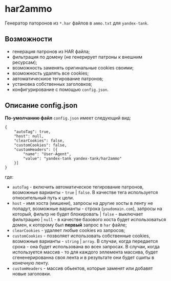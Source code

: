 # har2ammo

Генератор паторонов из `*.har` файлов в `ammo.txt` для `yandex-tank`.

## Возможности

* генерация патронов из HAR файла;
* фильтрация по домену (не генерирует патроны к внешним ресурсам);
* возможность заменять оригинальные cookies своими;
* возможность удалять все cookies;
* автоматическиое тегирование патронов;
* установка собственных заголовков;
* конфигурирование с помощью `config.json`.

## Описание config.json

**По-умолчанию файл** `config.json` имеет следующий вид:

```
{
    "autoTag": true,
    "host": null,
    "clearCookies": false,
    "customCookies": false,
    "customHeaders": [{
		"name": "User-Agent",
        "value": "yandex-tank yandex-tank/har2ammo"
    }]
}
```
где:

* `autoTag` - включить автоматическое тегирование патронов, возможные варианты - `true` | `false`. В качестве тега используется относительный путь к цели.
* `host` - имя хоста (мишени), запросы на другие хосты в ленту не попадут, возможные варианты - строка (`youdomain.com`), запросы на который, фильтр не будет блокировать | `false` - выключает фильтрацию | `null` - в качестве базового хоста будет использоваться домен, к которому был **первый** запрос в `har` файле;
* `clearCookies` - удаляет любые сookies из запросов;
* `customCookies` - позволяет использовать собственные сookies, возможные варианты - `string` | `array`. В случаи, когда передается срока - она будет использована во всех запросах. В случаи, когда используется массив - то для каждого эллемента массива, будет сгененерированна своя лента и в результате они будет сшиты в конечную ленту.
* `customHeaders` - массив обьектов, которые заменят или добавят новые заголовки.